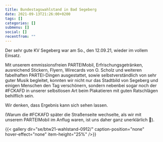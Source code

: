 ```yaml
---
title: Bundestagswahlstand in Bad Segeberg
date: 2021-09-13T21:26:00+0200
tags: []
categories: []
submenu: []
social: []
recentfrom: ""
---
```

Der sehr gute KV Segeberg war am So., den 12.09.21, wieder im vollem Einsatz.

Mit unserem emmissionsfreien PARTEIMobil, Erfrischungsgetränken, ausreichend Stickern, Flyern, Wirecards von O. Scholz und weiteren fabelhaften PARTEI-Dingen ausgestattet, sowie selbstverständlich von sehr guter Musik begleitet, konnten wir nicht nur das Stadtbild von Segeberg und einigen Menschen den Tag verschönern, sondern nebenbei sogar noch der #FCKAFD in unserer selbstlosen Art beim Plakatieren mit guten Ratschlägen behilflich sein.

Wir denken, dass Ergebnis kann sich sehen lassen.

(Warum die #FCKAFD später die Straßenseite wechselte, als wir mit unserem PARTEIMobil im Anflug waren, ist uns daher ganz unerklärlich 🤷).

{{< gallery dir="se/btw21-wahlstand-0912/" caption-position="none" hover-effect="none" item-height="25%" />}}
